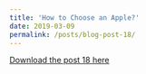 ```yaml
---
title: 'How to Choose an Apple?'
date: 2019-03-09
permalink: /posts/blog-post-18/
---
```


<a href = "http://chengguo2000.github.io/files/Blog-Posts/18_-_How_to_Choose_an_Apple.pdf">Download the post 18 here</a>